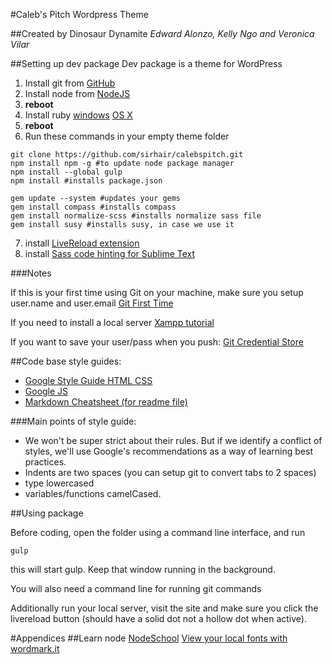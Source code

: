#Caleb's Pitch Wordpress Theme 

##Created by Dinosaur Dynamite
*Edward Alonzo, Kelly Ngo and Veronica Vilar*

##Setting up dev package
Dev package is a theme for WordPress

  1. Install git from [GitHub](https://git-scm.com/book/en/v2/Getting-Started-Installing-Git)
  2. Install node from [NodeJS](https://nodejs.org/)
  3. **reboot**
  4. Install ruby [windows](http://rubyinstaller.org/) [OS X](https://www.ruby-lang.org/en/documentation/installation/#homebrew)
  5. **reboot**
  6. Run these commands in your empty theme folder 

```
git clone https://github.com/sirhair/calebspitch.git
npm install npm -g #to update node package manager
npm install --global gulp
npm install #installs package.json

gem update --system #updates your gems
gem install compass #installs compass
gem install normalize-scss #installs normalize sass file
gem install susy #installs susy, in case we use it

```

  7. install [LiveReload extension](http://livereload.com/extensions/)
  8. install [Sass code hinting for Sublime Text](https://packagecontrol.io/packages/Sass) 

###Notes

If this is your first time using Git on your machine,  make sure you setup user.name and user.email [Git First Time](https://git-scm.com/book/en/v2/Getting-Started-First-Time-Git-Setup) 

If you need to install a local server [Xampp tutorial](http://grad.sirhair.com/installing-a-wordpress-testing-server-part-1-xampp/)

If you want to save your user/pass when you push: [Git Credential Store](http://git-scm.com/docs/git-credential-store)

##Code base style guides: 
* [Google Style Guide HTML CSS](http://google.github.io/styleguide/htmlcssguide.xml)
* [Google JS](http://google.github.io/styleguide/javascriptguide.xml)
* [Markdown Cheatsheet (for readme file)](https://github.com/adam-p/markdown-here/wiki/Markdown-Cheatsheet)

###Main points of style guide: 
* We won't be super strict about their rules. But if we identify a conflict of styles, we'll use Google's recommendations as a way of learning best practices.
* Indents are two spaces (you can setup git to convert tabs to 2 spaces)
* type lowercased
* variables/functions camelCased.

##Using package

Before coding, open the folder using a command line interface, and run 
```
gulp
```
this will start gulp. Keep that window running in the background.

You will also need a command line for running git commands

Additionally run your local server, visit the site and make sure you click the livereload button (should have a solid dot not a hollow dot when active).

#Appendices
##Learn node
[NodeSchool](http://nodeschool.io/)
[View your local fonts with wordmark.it](http://wordmark.it/)